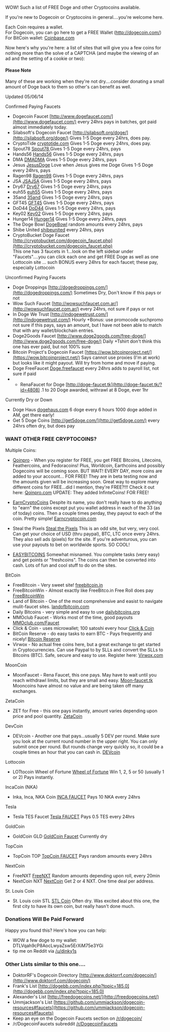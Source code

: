 WOW!  Such a list of FREE Doge and other Cryptocoins available.  

If you're new to Dogecoin or Cryptocoins in general....you're welcome here.  

Each Coin requires a wallet.<br>For Dogecoin, you can go here to get a FREE Wallet (http://dogecoin.com/)<br>
For BitCoin wallet: [Coinbase.com](http://cur.lv/7n890)


Now here's why you're here:  a list of sites that will give you a few coins for nothing more than the solve of a CAPTCHA (and maybe the viewing of an ad and the setting of a cookie or two): 

#### Please Note ####

Many of these are working when they're not dry....consider donating a small amount of Doge back to them so other's can benefit as well. 

Updated 05/06/14

Confirmed Paying Faucets
- Dogecoin Faucet    [http://www.dogefaucet.com/](http://www.dogefaucet.com/)     every 24hrs pays in batches, got paid almost immediately today. 
- Silabsoft's Dogecoin Faucet    [http://silabsoft.org/doge/](http://silabsoft.org/doge/)  Gives 1-5 Doge every 24hrs, does pay. 
- CryptoTide    [cryptotide.com](http://www.cryptotide.com/faucet.php?coin=DOGE) Gives 1-5 Doge every 24hrs, does pay.
- Spout78    [Spout78  ](http://spout78.us/faucet.php?coin=DOGE) Gives 1-5 Doge every 24hrs, pays
- Hands56     [Hands56](http://hand56.us/faucet.php?coin=DOGE)  Gives 1-5 Doge every 24hrs, pays
- DMA    [DMADMA](http://dmadma.us/faucet.php?coin=DOGE)   Gives 1-5 Doge every 24hrs, pays
- Jesus    [JesusDoge](http://jesus1457.com/faucet.php?coin=DOGE) Love when Jesus gives me Doge   Gives 1-5 Doge every 24hrs, pays
- Ragen98     [Ragen98](http://ragen98.us/faucet.php?coin=DOGE)   Gives 1-5 Doge every 24hrs, pays
- JSA     [JSAJSA](http://jsajsa.us/faucet.php?coin=DOGE)  Gives 1-5 Doge every 24hrs, pays
- Dry67    [Dry67](http://dry67.us/faucet.php?coin=DOGE)   Gives 1-5 Doge every 24hrs, pays
- euh55   [euh55](http://euh55.us/faucet.php?coin=DOGE)     Gives 1-5 Doge every 24hrs, pays
- 35and   [35and](http://35and.us/faucet.php?coin=DOGE)    Gives 1-5 Doge every 24hrs, pays
- GFT45   [GFT45](http://gft45.us/faucet.php?coin=DOGE)    Gives 1-5 Doge every 24hrs, pays
- DoD44   [DoD44](http://dod44.us/faucet.php?coin=DOGE)    Gives 1-5 Doge every 24hrs, pays
- Key02   [Key02](http://key02.us/faucet.php?coin=DOGE)    Gives 1-5 Doge every 24hrs, pays
- Hunger14  [Hunger14](http://hunger14.us/faucet.php?coin=DOGE)     Gives 1-5 Doge every 24hrs, pays
- The Doge Bowl  [DogeBowl](http://thedogebowl.com/)  random amounts every 24hrs, pays
- Shibe United    [shibeunited](http://shibeunited.web44.net/coins) every 24hrs, pays
- CryptoBucket Doge Faucet    [http://cryptobucket.com/dogecoin_faucet.php](http://cryptobucket.com/dogecoin_faucet.php)<br> This one has 3 faucets in 1...look on the left sidebar under "Faucets"....you can click each one and get FREE Doge as well as one Lottocoin site ... such BONUS      every 24hrs for each faucet; these pay, especially Lottocoin


Unconfirmed Paying Faucets
- Doge Droppings    [http://dogedroppings.com/](http://dogedroppings.com/)     Sometimes Dry, Don't know if this pays or not
- Wow Such Faucet    [http://wowsuchfaucet.com.ar/](http://wowsuchfaucet.com.ar/)     every 24hrs, not sure if pays or not
- In Doge We Trust    [http://indogewetrust.com/](http://indogewetrust.com/)     Hourly +Bonus: use promocode  suchpromo  not sure if this pays, says an amount, but I have not been able to match that with any wallet/blockchain entries.
- Doge2Goods Faucet    [http://www.doge2goods.com/free-doge/](http://www.doge2goods.com/free-doge/)     Daily +Tshirt don't think this one has ever paid, but not 100% sure
- Bitcoin Project's Dogecoin Faucet    [https://wow.bitcoinproject.net/](https://wow.bitcoinproject.net/)  Says cannot use proxies (I'm at work) but looks like it might payout.  Will try from home and move if paying. 
- Doge FreeFaucet    [Doge.freefaucet](http://doge.freefaucet.com.ar)  every 24hrs adds to payroll list, not sure if paid
- - RenaFaucet for Doge    [http://doge-faucet.tk](http://doge-faucet.tk/?id=4808) .1 to 20 Doge awarded, withrawl at 8 Doge, ever 1hr


Currently Dry or Down
- Doge Haus    [dogehaus.com](http://dogehaus.com)  6 doge every 6 hours   1000 doge added in AM, get there early!
- Get 5 Doge Coins    [http://get5doge.com/](http://get5doge.com/)     every 24hrs often dry, but does pay



### WANT OTHER FREE CRYPTOCOINS?


Multiple Coins:
- [Qoinpro](http://www.qoinpro.com/9ce06a581778a44005fab8f9ef69a6c8) - When you register for FREE, you get FREE Bitcoins, Litecoins, Feathercoins, and Fedoracoins!  Plus, Worldcoin, Earthcoins and possibly Dogecoins will be coming soon.  BUT WAIT!  EVERY DAY, more coins are added to your account... FOR FREE!  They are in beta testing now and the amounts given will be increasing soon. Great way to explore many different coins for FREE...did I mention, they're FREE?!!! Check it out here:   [Qoinpro.com](http://www.qoinpro.com/9ce06a581778a44005fab8f9ef69a6c8)
UPDATE:  They added InfinteCoins!  FOR FREE!

- [EarnCryptoCoins](http://earncryptocoins.com/index.php?ref=7629)  Despite its name, you don't really have to do anything to "earn" the coins except put you wallet address in each of the 33 (as of today) coins.  Then a couple times perday, they payout to each of the coin.  Pretty simple!    [Earncryptocoin.com](http://earncryptocoins.com/index.php?ref=7629)

- Steal the Pixels   [Steal the Pixels](http://www.stealthepixels.com/get-free-money/?ref=79695F4A)    This is an odd site, but very, very cool.  Can get your choice of USD (thru paypal), BTC, LTC once every 24hrs.  They also sell ads (pixels) for the site.  If you're adventurous, you can use your payouts to bet on worldwide sports. SO COOL!

- [EASYBITCOINS](https://easybitco.in/?ref=dinky1s)   Somewhat misnamed.   You complete tasks (very easy) and get points or "freshcoins".  The coins can then be converted into cash.  Lots of fun and cool stuff to do on the sites.


BitCoin
- FreeBitcoin - Very sweet site!      [freebitcoin.in](http://cur.lv/7n89k)
- FreeBitcoinWin - Almost exactly like FreeBitco.in  Free Roll  does pay [FreeBitcoinWin](http://freebitcoinwin.com/?r=6230)
- Land of Bitcoin - One of the most comprehensive and easist to navigate mulit-faucet sites.    [landofbitcoin.com](http://cur.lv/7n885)
- Daily Bitcoins - very simple and easy to use     [dailybitcoins.org](http://cur.lv/7n84y)
- MMOclub Faucet - Works most of the time, good payouts     [MMOclub.com/Faucet](http://cur.lv/7n8ag)
- Click & Coin - uses microwallet; 100 satoshi every hour     [Click & Coin](http://me.cur.lv/clickandcoin)
- BitCoin Reserve - do easy tasks to earn BTC - Pays frequently and nicely!     [Bitcoin Reserve](http://me.cur.lv/bitcoinreserve)
- Virwox - No actual free coins here, but a great exchange to get started in Cryptocurrencies.  Can use Paypal to by SLLs and convert the SLLs to Bitcoins (BTC). Safe, secure and easy to use.  Register here:     [Virwox.com](http://bit.cur.lv/Virwox)



MoonCoin
- MoonFaucet - Rena Faucet, this one pays.  May have to wait until you reach withdrawl limits, but they are small and easy.     [Moon-faucet.tk](http://now.cur.lv/MoonFaucet)   Mooncoins have almost no value and are being taken off many exchanges. 

ZetaCoin
- ZET for Free - this one pays instantly, amount varies depending upon price and pool quantity.      [ZetaCoin](http://cur.lv/7q3rj)

DevCoin

-  DEVcoin - Another one that pays...usually 5 DEV per round.  Make sure you look at the current round number in the upper right.  You can only submit once per round.  But rounds change very quickly so, it could be a couple times an hour that you can cash in.     [DEVcoin](http://cur.lv/7ur4v)

Lottocoin
- LOTtocoin Wheel of Fortune [Wheel of Fortune](http://lottocoin.org/faucet/)  Win 1, 2, 5 or 50 (usually 1 or 2) Pays instantly. 

IncaCoin (NKA)
- Inka, Inca, NKA Coin   [INCA FAUCET](http://www.dencoinpools.com/inca/faucet/faucet.php)  Pays 10 NKA every 24hrs

Tesla
- Tesla TES Faucet   [Tesla FAUCET](http://www.dencoinpools.com/tesla/faucet/faucet.php)  Pays 0.5 TES every 24hrs

GoldCoin
- GoldCoin GLD    [GoldCoin Faucet](http://www.dencoinpools.com/gold/faucet/faucet.php)  Currently dry

TopCoin
- TopCoin TOP  [TopCoin FAUCET](http://topcoin.pw/faucet/index.php)  Pays random amounts every 24hrs

NextCoin
- FreeNXT    [FreeNXT](http://freenxt.org?ref=412) Random amounts depending upon roll, every 20min
- NextCoin NXT    [NextCoin](http://nxtra.org/faucet/)  Get 2 or 4 NXT.  One time deal per address. 
 
St. Louis Coin
- St. Louis coin STL   [STL Coin](http://cryptotrends.info/stlcoin/faucet)  Often dry.  Was excited about this one, the first city to have its own coin, but really hasn't done much. 



 



### Donations Will Be Paid Forward

Happy you found this? Here's how you can help:

- WOW a few doge to my wallet:  DTLVqah9cP8AocLwyaZsw5ErXiM75e3YGi
- tip me on Reddit via [/u/dinky1s](http://reddit.com/u/dinky1s) 


### Other Lists similar to this one....

- DoktorRF's Dogecoin Directory [http://www.doktorrf.com/dogecoin/](http://www.doktorrf.com/dogecoin/)
- Frank's List [http://dogebb.com/index.php?topic=185.0](http://dogebb.com/index.php?topic=185.0)
- Alexander's List [http://freedogecoins.net/](http://freedogecoins.net/)
- Ummjackson's List [https://github.com/ummjackson/dogecoin-resources#faucets](https://github.com/ummjackson/dogecoin-resources#faucets)
- Keep an eye on the Dogecoin Faucets section on [/r/dogecoin/](http://www.reddit.com/r/dogecoin/)
- /r/DogecoinFaucets subreddit [/r/DogecoinFaucets](http://www.reddit.com/r/dogecoinfaucets/)



